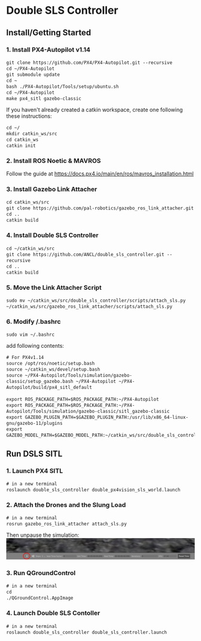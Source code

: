 # Double SLS Controller

## Install/Getting Started  
### 1. Install PX4-Autopilot v1.14
```
git clone https://github.com/PX4/PX4-Autopilot.git --recursive
cd ~/PX4-Autopilot
git submodule update
cd ~
bash ./PX4-Autopilot/Tools/setup/ubuntu.sh
cd ~/PX4-Autopilot
make px4_sitl gazebo-classic
```

If you haven't already created a catkin workspace, create one following these instructions:
```
cd ~/
mkdir catkin_ws/src
cd catkin_ws
catkin init
```
### 2. Install ROS Noetic & MAVROS  
Follow the guide at https://docs.px4.io/main/en/ros/mavros_installation.html  
### 3. Install Gazebo Link Attacher
```
cd catkin_ws/src  
git clone https://github.com/pal-robotics/gazebo_ros_link_attacher.git  
cd ..
catkin build
```
### 4. Install Double SLS Controller
```
cd ~/catkin_ws/src
git clone https://github.com/ANCL/double_sls_controller.git --recursive
cd ..
catkin build
```
### 5. Move the Link Attacher Script
```
sudo mv ~/catkin_ws/src/double_sls_controller/scripts/attach_sls.py ~/catkin_ws/src/gazebo_ros_link_attacher/scripts/attach_sls.py
```   
### 6. Modify /.bashrc
```
sudo vim ~/.bashrc
```  
add following contents:
```
# For PX4v1.14
source /opt/ros/noetic/setup.bash
source ~/catkin_ws/devel/setup.bash
source ~/PX4-Autopilot/Tools/simulation/gazebo-classic/setup_gazebo.bash ~/PX4-Autopilot ~/PX4-Autopilot/build/px4_sitl_default

export ROS_PACKAGE_PATH=$ROS_PACKAGE_PATH:~/PX4-Autopilot
export ROS_PACKAGE_PATH=$ROS_PACKAGE_PATH:~/PX4-Autopilot/Tools/simulation/gazebo-classic/sitl_gazebo-classic
export GAZEBO_PLUGIN_PATH=$GAZEBO_PLUGIN_PATH:/usr/lib/x86_64-linux-gnu/gazebo-11/plugins
export GAZEBO_MODEL_PATH=$GAZEBO_MODEL_PATH:~/catkin_ws/src/double_sls_controller/models
```
## Run DSLS SITL
### 1. Launch PX4 SITL
```
# in a new terminal
roslaunch double_sls_controller double_px4vision_sls_world.launch
```  
### 2. Attach the Drones and the Slung Load
```
# in a new terminal
rosrun gazebo_ros_link_attacher attach_sls.py
```
Then unpause the simulation:
![Alt text](Images/Pause.png)
### 3. Run QGroundControl
```
# in a new terminal
cd
./QGroundControl.AppImage
```
### 4. Launch Double SLS Contoller
```
# in a new terminal
roslaunch double_sls_controller double_sls_controller.launch
```

